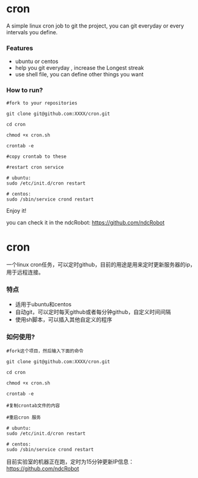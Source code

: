 cron
=================

A simple linux cron job to git the project, you can git everyday or every intervals you define. 

### Features

* ubuntu or centos
* help you git everyday , increase the Longest streak
* use shell file, you can define other things you want

### How to run?

```
#fork to your repositories

git clone git@github.com:XXXX/cron.git

cd cron

chmod +x cron.sh

crontab -e

#copy crontab to these

#restart cron service

# ubuntu:  
sudo /etc/init.d/cron restart

# centos:  
sudo /sbin/service crond restart
```

Enjoy it!

you can check it in the ndcRobot:
https://github.com/ndcRobot


cron
=================

一个linux cron任务，可以定时github，目前的用途是用来定时更新服务器的ip，用于远程连接。 

### 特点

* 适用于ubuntu和centos
* 自动git，可以定时每天github或者每分钟github，自定义时间间隔
* 使用sh脚本，可以插入其他自定义的程序

### 如何使用?

```
#fork这个项目，然后输入下面的命令

git clone git@github.com:XXXX/cron.git

cd cron

chmod +x cron.sh

crontab -e

#复制crontab文件的内容

#重启cron 服务

# ubuntu:  
sudo /etc/init.d/cron restart

# centos:  
sudo /sbin/service crond restart
```

目前实验室的机器正在跑，定时为15分钟更新IP信息：
https://github.com/ndcRobot